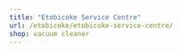 ```yaml
---
title: "Etobicoke Service Centre"
url: /etobicoke/etobicoke-service-centre/
shop: vacuum cleaner
---
```

